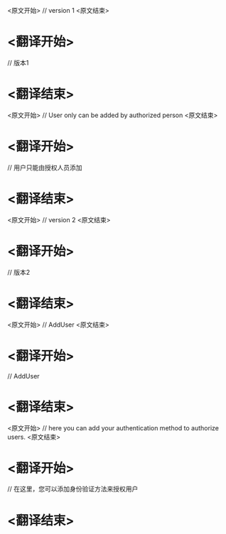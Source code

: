 
<原文开始>
	// version 1
<原文结束>

# <翻译开始>
// 版本1
# <翻译结束>


<原文开始>
	// User only can be added by authorized person
<原文结束>

# <翻译开始>
// 用户只能由授权人员添加
# <翻译结束>


<原文开始>
	// version 2
<原文结束>

# <翻译开始>
// 版本2
# <翻译结束>


<原文开始>
	// AddUser
<原文结束>

# <翻译开始>
// AddUser
# <翻译结束>


<原文开始>
		// here you can add your authentication method to authorize users.
<原文结束>

# <翻译开始>
// 在这里，您可以添加身份验证方法来授权用户
# <翻译结束>

